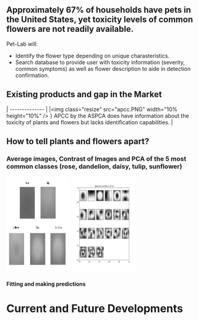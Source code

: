 
## Approximately 67% of households have pets in the United States, yet toxicity levels of common flowers are not readily available. 

Pet-Lab will:
- Identify the flower type depending on unique charasteristics.
- Search database to provide user with toxicity information (severity, common symptoms) as well as flower description to aide in detection confirmation.


## Existing products and gap in the Market


| -------------- |
|<img class="resize" src="apcc.PNG" width="10% height="10%" />
}  APCC by the ASPCA does have information about the toxicity of plants and flowers but lacks identification capabilities.   |


## How to tell plants and flowers apart?

### Average images, Contrast of Images and PCA of the 5 most common classes (rose, dandelion, daisy, tulip, sunflower)

      
 <p float="left">
  <img src="Averages.png" width="33%"  height="250"/>
  <img src="dandelion_Eigenstate-1.png" width="33%" height="250"/>
</p>


#### Fitting and making predictions


# Current and Future Developments



